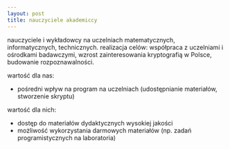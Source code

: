 ```yaml
---
layout: post
title: nauczyciele akademiccy
---
```


nauczyciele i wykładowcy na uczelniach  matematycznych, informatycznych, technicznych.
realizacja celów: współpraca z uczelniami i ośrodkami badawczymi, wzrost zainteresowania kryptografią w Polsce, budowanie rozpoznawalności.

wartość dla nas:
<ul>
    <li> pośredni wpływ na program na uczelniach (udostępnianie materiałów, stworzenie skryptu) </li>
</ul>

wartość dla nich:
<ul>
    <li> dostęp do materiałów dydaktycznych wysokiej jakości </li>
    <li> możliwość wykorzystania darmowych materiałów (np. zadań programistycznych na laboratoria) </li>
</ul>
